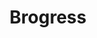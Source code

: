 ---
title: Brogress
crosslinks:
- Fitness
- u_imguralbumbot
- nattyorjuice
- steroids
- youtubefactsbot
- gainit
- youtubot
- Steroidsourcetalk
- Testosterone
- Serendipity
- weightroom
- bodybuilding
- fasting
- icecream
- formcheck
- nohomo_bot
- ladybonersgw
- nSuns
- 1200isplenty
- modhelp
---